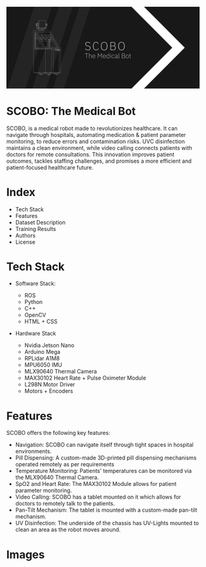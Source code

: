![img src]( https://github.com/AiryAir/scobo/blob/main/images/Frame%2023.png )
# SCOBO: The Medical Bot
SCOBO, is a medical robot made to revolutionizes healthcare. It can navigate through hospitals, automating medication & patient parameter monitoring, to reduce errors and contamination risks. 
UVC disinfection maintains a clean environment, while video calling connects patients with doctors for remote consultations. This innovation improves patient outcomes, tackles staffing challenges, and  promises a more efficient and patient-focused healthcare future.

# Index
* Tech Stack
* Features
* Dataset Description
* Training Results
* Authors
* License

# Tech Stack

* Software Stack:
    * ROS
    * Python
    * C++
    * OpenCV
    * HTML + CSS

* Hardware Stack
    * Nvidia Jetson Nano
    * Arduino Mega
    * RPLidar A1M8
    * MPU6050 IMU
    * MLX90640 Thermal Camera
    * MAX30102 Heart Rate + Pulse Oximeter Module
    * L298N Motor Driver
    * Motors + Encoders

# Features
SCOBO offers the following key features:

* Navigation: SCOBO can navigate itself through tight spaces in hospital environments.
* Pill Dispensing: A custom-made 3D-printed pill dispensing mechanisms operated remotely as per requirements
* Temperature Monitoring: Patients' temperatures can be monitored via the MLX90640 Thermal Camera.
* SpO2 and Heart Rate: The MAX30102 Module allows for patient parameter monitoring.
* Video Calling: SCOBO has a tablet mounted on it which allows for doctors to remotely talk to the patients.
* Pan-Tilt Mechanism: The tablet is mounted with a custom-made pan-tilt mechanism.
* UV Disinfection: The underside of the chassis has UV-Lights mounted to clean an area as the robot moves around.
  
# Images
